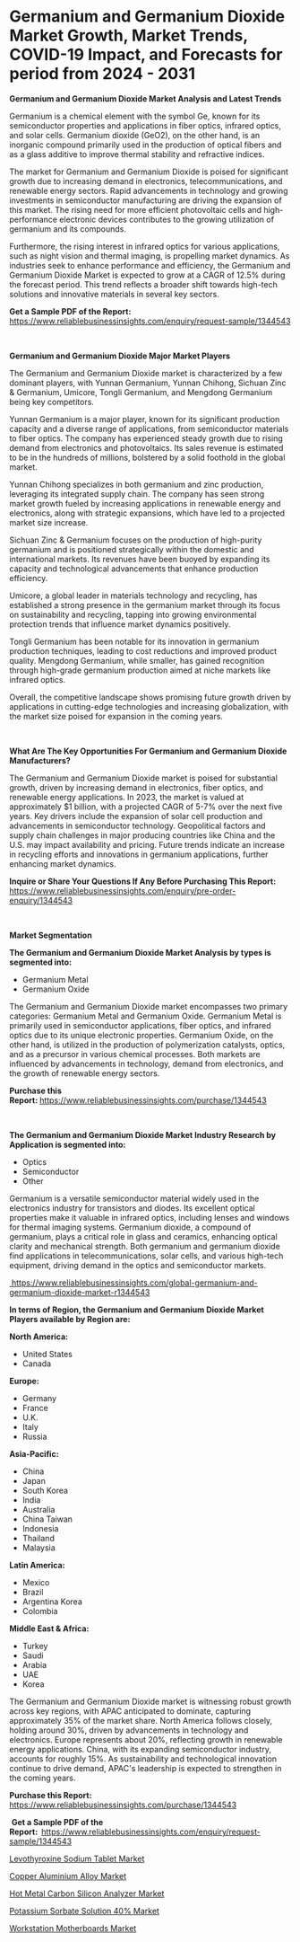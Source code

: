 <p><h1>Germanium and Germanium Dioxide Market Growth, Market Trends, COVID-19 Impact, and Forecasts for period from 2024 - 2031</h1></p><p><strong>Germanium and Germanium Dioxide Market Analysis and Latest Trends</strong></p>
<p><p>Germanium is a chemical element with the symbol Ge, known for its semiconductor properties and applications in fiber optics, infrared optics, and solar cells. Germanium dioxide (GeO2), on the other hand, is an inorganic compound primarily used in the production of optical fibers and as a glass additive to improve thermal stability and refractive indices.</p><p>The market for Germanium and Germanium Dioxide is poised for significant growth due to increasing demand in electronics, telecommunications, and renewable energy sectors. Rapid advancements in technology and growing investments in semiconductor manufacturing are driving the expansion of this market. The rising need for more efficient photovoltaic cells and high-performance electronic devices contributes to the growing utilization of germanium and its compounds.</p><p>Furthermore, the rising interest in infrared optics for various applications, such as night vision and thermal imaging, is propelling market dynamics. As industries seek to enhance performance and efficiency, the Germanium and Germanium Dioxide Market is expected to grow at a CAGR of 12.5% during the forecast period. This trend reflects a broader shift towards high-tech solutions and innovative materials in several key sectors.</p></p>
<p><strong>Get a Sample PDF of the Report:&nbsp;</strong> <a href="https://www.reliablebusinessinsights.com/enquiry/request-sample/1344543?utm_campaign=117&utm_medium=2&utm_source=Github&utm_content=ia&utm_term=30092024&utm_id=germanium-and-germanium-dioxide">https://www.reliablebusinessinsights.com/enquiry/request-sample/1344543</a></p>
<p>&nbsp;</p>
<p><strong>Germanium and Germanium Dioxide Major Market Players</strong></p>
<p><p>The Germanium and Germanium Dioxide market is characterized by a few dominant players, with Yunnan Germanium, Yunnan Chihong, Sichuan Zinc & Germanium, Umicore, Tongli Germanium, and Mengdong Germanium being key competitors. </p><p>Yunnan Germanium is a major player, known for its significant production capacity and a diverse range of applications, from semiconductor materials to fiber optics. The company has experienced steady growth due to rising demand from electronics and photovoltaics. Its sales revenue is estimated to be in the hundreds of millions, bolstered by a solid foothold in the global market.</p><p>Yunnan Chihong specializes in both germanium and zinc production, leveraging its integrated supply chain. The company has seen strong market growth fueled by increasing applications in renewable energy and electronics, along with strategic expansions, which have led to a projected market size increase.</p><p>Sichuan Zinc & Germanium focuses on the production of high-purity germanium and is positioned strategically within the domestic and international markets. Its revenues have been buoyed by expanding its capacity and technological advancements that enhance production efficiency.</p><p>Umicore, a global leader in materials technology and recycling, has established a strong presence in the germanium market through its focus on sustainability and recycling, tapping into growing environmental protection trends that influence market dynamics positively.</p><p>Tongli Germanium has been notable for its innovation in germanium production techniques, leading to cost reductions and improved product quality. Mengdong Germanium, while smaller, has gained recognition through high-grade germanium production aimed at niche markets like infrared optics.</p><p>Overall, the competitive landscape shows promising future growth driven by applications in cutting-edge technologies and increasing globalization, with the market size poised for expansion in the coming years.</p></p>
<p>&nbsp;</p>
<p><strong>What Are The Key Opportunities For Germanium and Germanium Dioxide Manufacturers?</strong></p>
<p><p>The Germanium and Germanium Dioxide market is poised for substantial growth, driven by increasing demand in electronics, fiber optics, and renewable energy applications. In 2023, the market is valued at approximately $1 billion, with a projected CAGR of 5-7% over the next five years. Key drivers include the expansion of solar cell production and advancements in semiconductor technology. Geopolitical factors and supply chain challenges in major producing countries like China and the U.S. may impact availability and pricing. Future trends indicate an increase in recycling efforts and innovations in germanium applications, further enhancing market dynamics.</p></p>
<p><strong>Inquire or Share Your Questions If Any Before Purchasing This Report:</strong> <a href="https://www.reliablebusinessinsights.com/enquiry/pre-order-enquiry/1344543?utm_campaign=117&utm_medium=2&utm_source=Github&utm_content=ia&utm_term=30092024&utm_id=germanium-and-germanium-dioxide">https://www.reliablebusinessinsights.com/enquiry/pre-order-enquiry/1344543</a></p>
<p>&nbsp;</p>
<p><strong>Market Segmentation</strong></p>
<p><strong>The Germanium and Germanium Dioxide Market Analysis by types is segmented into:</strong></p>
<p><ul><li>Germanium Metal</li><li>Germanium Oxide</li></ul></p>
<p><p>The Germanium and Germanium Dioxide market encompasses two primary categories: Germanium Metal and Germanium Oxide. Germanium Metal is primarily used in semiconductor applications, fiber optics, and infrared optics due to its unique electronic properties. Germanium Oxide, on the other hand, is utilized in the production of polymerization catalysts, optics, and as a precursor in various chemical processes. Both markets are influenced by advancements in technology, demand from electronics, and the growth of renewable energy sectors.</p></p>
<p><strong>Purchase this Report:&nbsp;</strong><a href="https://www.reliablebusinessinsights.com/purchase/1344543?utm_campaign=117&utm_medium=2&utm_source=Github&utm_content=ia&utm_term=30092024&utm_id=germanium-and-germanium-dioxide">https://www.reliablebusinessinsights.com/purchase/1344543</a></p>
<p>&nbsp;</p>
<p><strong>The Germanium and Germanium Dioxide Market Industry Research by Application is segmented into:</strong></p>
<p><ul><li>Optics</li><li>Semiconductor</li><li>Other</li></ul></p>
<p><p>Germanium is a versatile semiconductor material widely used in the electronics industry for transistors and diodes. Its excellent optical properties make it valuable in infrared optics, including lenses and windows for thermal imaging systems. Germanium dioxide, a compound of germanium, plays a critical role in glass and ceramics, enhancing optical clarity and mechanical strength. Both germanium and germanium dioxide find applications in telecommunications, solar cells, and various high-tech equipment, driving demand in the optics and semiconductor markets.</p></p>
<p><a href="https://www.reliablebusinessinsights.com/global-germanium-and-germanium-dioxide-market-r1344543?utm_campaign=117&utm_medium=2&utm_source=Github&utm_content=ia&utm_term=30092024&utm_id=germanium-and-germanium-dioxide">&nbsp;https://www.reliablebusinessinsights.com/global-germanium-and-germanium-dioxide-market-r1344543</a></p>
<p><strong>In terms of Region, the Germanium and Germanium Dioxide Market Players available by Region are:</strong></p>
<p>
    <p> <strong> North America: </strong>
        <ul>
            <li>United States</li>
            <li>Canada</li>
        </ul>
        </p> 
    <p> <strong> Europe: </strong>
        <ul>
            <li>Germany</li>
            <li>France</li>
            <li>U.K.</li>
            <li>Italy</li>
            <li>Russia</li>
        </ul>
        </p> 
    <p> <strong> Asia-Pacific: </strong>
        <ul>
            <li>China</li>
            <li>Japan</li>
            <li>South Korea</li>
            <li>India</li>
            <li>Australia</li>
            <li>China Taiwan</li>
            <li>Indonesia</li>
            <li>Thailand</li>
            <li>Malaysia</li>
        </ul>
        </p> 
    <p> <strong> Latin America: </strong>
        <ul>
            <li>Mexico</li>
            <li>Brazil</li>
            <li>Argentina Korea</li>
            <li>Colombia</li>
        </ul>
        </p> 
    <p> <strong> Middle East & Africa: </strong>
        <ul>
            <li>Turkey</li>
            <li>Saudi</li>
            <li>Arabia</li>
            <li>UAE</li>
            <li>Korea</li>
        </ul>
    </p>
    </p>
<p><p>The Germanium and Germanium Dioxide market is witnessing robust growth across key regions, with APAC anticipated to dominate, capturing approximately 35% of the market share. North America follows closely, holding around 30%, driven by advancements in technology and electronics. Europe represents about 20%, reflecting growth in renewable energy applications. China, with its expanding semiconductor industry, accounts for roughly 15%. As sustainability and technological innovation continue to drive demand, APAC's leadership is expected to strengthen in the coming years.</p></p>
<p><strong>Purchase this Report: </strong><a href="https://www.reliablebusinessinsights.com/purchase/1344543?utm_campaign=117&utm_medium=2&utm_source=Github&utm_content=ia&utm_term=30092024&utm_id=germanium-and-germanium-dioxide">https://www.reliablebusinessinsights.com/purchase/1344543</a></p>
<p>&nbsp;<strong>Get a Sample PDF of the Report:&nbsp;&nbsp;</strong><a href="https://www.reliablebusinessinsights.com/enquiry/request-sample/1344543?utm_campaign=117&utm_medium=2&utm_source=Github&utm_content=ia&utm_term=30092024&utm_id=germanium-and-germanium-dioxide">https://www.reliablebusinessinsights.com/enquiry/request-sample/1344543</a></p>
<p><strong></strong></p>
<p><p><a href="https://www.linkedin.com/pulse/unlocking-growth-potential-market-strategic-analysis-levothyroxine-cgeff?utm_campaign=117&utm_medium=2&utm_source=Github&utm_content=ia&utm_term=30092024&utm_id=germanium-and-germanium-dioxide">Levothyroxine Sodium Tablet Market</a></p><p><a href="https://www.linkedin.com/pulse/future-innovation-global-copper-aluminium-alloy-market-growth-sjewf?utm_campaign=117&utm_medium=2&utm_source=Github&utm_content=ia&utm_term=30092024&utm_id=germanium-and-germanium-dioxide">Copper Aluminium Alloy Market</a></p><p><a href="https://github.com/Alanbrewer218/Market-Research-Report-List-1/blob/main/hot-metal-carbon-silicon-analyzer-market.md?utm_campaign=117&utm_medium=2&utm_source=Github&utm_content=ia&utm_term=30092024&utm_id=germanium-and-germanium-dioxide">Hot Metal Carbon Silicon Analyzer Market</a></p><p><a href="https://github.com/kaufmannDavid16/Market-Research-Report-List-1/blob/main/potassium-sorbate-solution-40-market.md?utm_campaign=117&utm_medium=2&utm_source=Github&utm_content=ia&utm_term=30092024&utm_id=germanium-and-germanium-dioxide">Potassium Sorbate Solution 40% Market</a></p><p><a href="https://issuu.com/reportprime-2/docs/workstation-motherboards-market-siz_6bd6d11b3ca607?utm_campaign=117&utm_medium=2&utm_source=Github&utm_content=ia&utm_term=30092024&utm_id=germanium-and-germanium-dioxide">Workstation Motherboards Market</a></p></p>